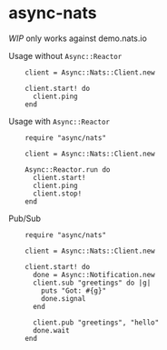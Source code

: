 # async-nats

*WIP* only works against demo.nats.io

Usage without `Async::Reactor`

        client = Async::Nats::Client.new

        client.start! do
          client.ping
        end

Usage with `Async::Reactor`

        require "async/nats"

        client = Async::Nats::Client.new

        Async::Reactor.run do
          client.start!
          client.ping
          client.stop!
        end

Pub/Sub

        require "async/nats"

        client = Async::Nats::Client.new

        client.start! do
          done = Async::Notification.new
          client.sub "greetings" do |g|
            puts "Got: #{g}"
            done.signal
          end

          client.pub "greetings", "hello"
          done.wait
        end
